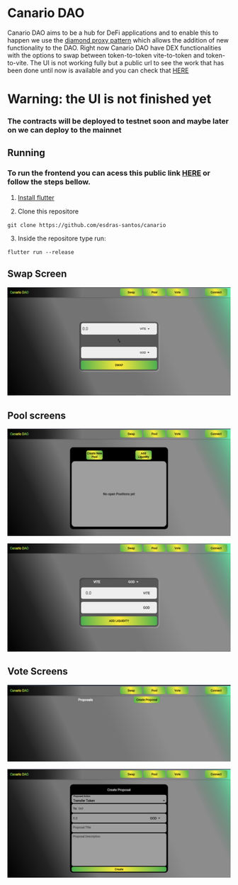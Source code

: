 # Canario DAO

Canario DAO aims to be a hub for DeFi applications and to enable this to happen we use the [diamond proxy pattern](https://eips.ethereum.org/EIPS/eip-2535#diamond-interface)
which allows the addition of new functionality to the DAO. Right now Canario DAO have DEX functionalities with the options to swap between token-to-token vite-to-token and token-to-vite. The UI is not working fully but a public url to see the work that has been done until now is available and you can check that [HERE](https://esdras-santos.github.io/#/)

# Warning: the UI is not finished yet

### The contracts will be deployed to testnet soon and maybe later on we can deploy to the mainnet

## Running

### To run the frontend you can acess this public link [HERE](https://esdras-santos.github.io/#/) or follow the steps bellow.

1. [Install flutter](https://docs.flutter.dev/get-started/install)

2. Clone this repositore

```shell
git clone https://github.com/esdras-santos/canario
```

3. Inside the repositore type run: 
```shell
flutter run --release
```

## Swap Screen

![alt text](https://github.com/esdras-santos/canarioDAO/blob/master/extra_media/swap(1).PNG?raw=true)

## Pool screens

![alt text](https://github.com/esdras-santos/canarioDAO/blob/master/extra_media/pool(1).PNG?raw=true)

![alt text](https://github.com/esdras-santos/canarioDAO/blob/master/extra_media/pool(2).PNG?raw=true)

## Vote Screens 

![alt text](https://github.com/esdras-santos/canarioDAO/blob/master/extra_media/vote(1).PNG?raw=true)

![alt text](https://github.com/esdras-santos/canarioDAO/blob/master/extra_media/vote(2).PNG?raw=true)



